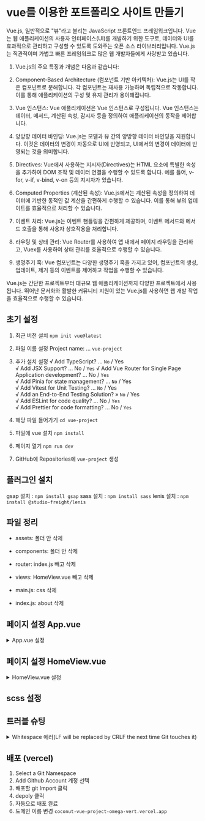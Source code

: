 # vue를 이용한 포트폴리오 사이트 만들기
Vue.js, 일반적으로 "뷰"라고 불리는 JavaScript 프론트엔드 프레임워크입니다. Vue는 웹 애플리케이션의 사용자 인터페이스(UI)를 개발하기 위한 도구로, 데이터와 UI를 효과적으로 관리하고 구성할 수 있도록 도와주는 오픈 소스 라이브러리입니다. Vue.js는 직관적이며 가볍고 빠른 프레임워크로 많은 웹 개발자들에게 사랑받고 있습니다.

1. Vue.js의 주요 특징과 개념은 다음과 같습니다:

2. Component-Based Architecture (컴포넌트 기반 아키텍처): Vue.js는 UI를 작은 컴포넌트로 분해합니다. 각 컴포넌트는 재사용 가능하며 독립적으로 작동합니다. 이를 통해 애플리케이션의 구성 및 유지 관리가 용이해집니다.

3. Vue 인스턴스: Vue 애플리케이션은 Vue 인스턴스로 구성됩니다. Vue 인스턴스는 데이터, 메서드, 계산된 속성, 감시자 등을 정의하여 애플리케이션의 동작을 제어합니다.

4. 양방향 데이터 바인딩: Vue.js는 모델과 뷰 간의 양방향 데이터 바인딩을 지원합니다. 이것은 데이터의 변경이 자동으로 UI에 반영되고, UI에서의 변경이 데이터에 반영되는 것을 의미합니다.

5. Directives: Vue에서 사용하는 지시자(Directives)는 HTML 요소에 특별한 속성을 추가하여 DOM 조작 및 데이터 연결을 수행할 수 있도록 합니다. 예를 들어, v-for, v-if, v-bind, v-on 등의 지시자가 있습니다.

6. Computed Properties (계산된 속성): Vue.js에서는 계산된 속성을 정의하여 데이터에 기반한 동적인 값 계산을 간편하게 수행할 수 있습니다. 이를 통해 뷰의 업데이트를 효율적으로 처리할 수 있습니다.

7. 이벤트 처리: Vue.js는 이벤트 핸들링을 간편하게 제공하며, 이벤트 메서드와 메서드 호출을 통해 사용자 상호작용을 처리합니다.

8. 라우팅 및 상태 관리: Vue Router를 사용하여 앱 내에서 페이지 라우팅을 관리하고, Vuex를 사용하여 상태 관리를 효율적으로 수행할 수 있습니다.

9. 생명주기 훅: Vue 컴포넌트는 다양한 생명주기 훅을 가지고 있어, 컴포넌트의 생성, 업데이트, 제거 등의 이벤트를 제어하고 작업을 수행할 수 있습니다.

Vue.js는 간단한 프로젝트부터 대규모 웹 애플리케이션까지 다양한 프로젝트에서 사용됩니다. 뛰어난 문서화와 활발한 커뮤니티 지원이 있는 Vue.js를 사용하면 웹 개발 작업을 효율적으로 수행할 수 있습니다.

## 초기 설정
1. 최근 버전 설치 `npm init vue@latest`
2. 파일 이름 설정 Project name: ... `vue-project`
3. 추가 설치 설정
√ Add TypeScript? ... `No` / Yes   
√ Add JSX Support? ... No / `Yes`
√ Add Vue Router for Single Page Application development? ... No / `Yes`   
√ Add Pinia for state management? ... `No` / Yes   
√ Add Vitest for Unit Testing? ... `No` / Yes   
√ Add an End-to-End Testing Solution? » `No` / Yes   
√ Add ESLint for code quality? ... No / `Yes`   
√ Add Prettier for code formatting? ... No / `Yes`

4. 해당 파일 들어가기 `cd vue-project`
5. 파일에 vue 설치 `npm install`
6. 페이지 열기 `npm run dev`
7. GitHub에 Repositories에 `vue-project` 생성

## 플러그인 설치
gsap 설치 : `npm install gsap`
sass 설치 : `npm install sass`
lenis 설치 : `npm install @studio-freight/lenis`

## 파일 정리
- assets: 폴더 안 삭제
- components: 폴더 안 삭제
- router: index.js 빼고 삭제
- views: HomeView.vue 빼고 삭제

- main.js: css 삭제
- index.js: about 삭제

## 페이지 설정 App.vue
<details>
    <summary>App.vue 설정</summary>

    <script setup>
    import { RouterView } from "vue-router";
    </script>
    <template>
    <RouterView />
    </template>

</details>

## 페이지 설정 HomeView.vue
<details>
    <summary>HomeView.vue 설정</summary>

    <script setup>
    import ContactSection from '../components/ContactSection.vue';
    import FooterSection from '../components/FooterSection.vue';
    import HeaderSection from '../components/HeaderSection.vue';
    import IntroSection from '../components/IntroSection.vue';
    import PortSection from '../components/PortSection.vue';
    import SiteSection from '../components/SiteSection.vue';
    import SkillSection from '../components/SkillSection.vue';
    import SkipSection from '../components/SkipSection.vue';
    </script>
    <template>
    <SkipSection />
    <HeaderSection />
    <main id="main" role="main">
        <IntroSection />
        <SkillSection />
        <SiteSection />
        <PortSection />
        <ContactSection />
    </main>
    <FooterSection />
    </template>
    
</details>

## scss 설정

## 트러블 슈팅
<details>
    <summary>
        Whitespace 에러(LF will be replaced by CRLF the next time Git touches it)
    </summary>

    `git config --global core.autocrlf true`

</details>

## 배포 (vercel)
1. Select a Git Namespace
2. Add Github Account 계정 선택
3. 배포할 git Import 클릭
4. depoly 클릭
5. 자동으로 배포 완료
6. 도메인 이름 변경 `coconut-vue-project-omega-vert.vercel.app`